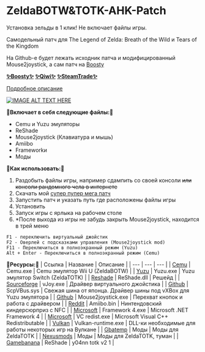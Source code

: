 # ZeldaBOTW&TOTK-AHK-Patch

Установка зельды в 1 клик! Не включает файлы игры.

Самодельный патч для The Legend of Zelda: Breath of the Wild и Tears of the Kingdom

На Github-е будет лежать исходник патча и модифицированный Mouse2joystick, а сам патч на [Boosty](https://boosty.to/kramar1337)

[__✨Boosty✨__](https://boosty.to/kramar1337)
[__✨Qiwi✨__](https://qiwi.com/n/KRAMBIBA1337)
[__✨SteamTrade✨__](https://steamcommunity.com/tradeoffer/new/?partner=176456946&token=QbYR9jmE)

[Подробное описание](https://github.com/Kramar1337/Zelda-BOTW-TOTK-AHK-Patch/wiki)

[![IMAGE ALT TEXT HERE](https://img.youtube.com/vi/i8NtfaWfFXQ/0.jpg)](https://www.youtube.com/watch?v=i8NtfaWfFXQ)



__🔗Включает в себя следующие файлы:🔗__

- Cemu и Yuzu эмуляторы
- ReShade
- Mouse2joystick (Клавиатура и мышь)
- Amiibo
- Frameworkи
- Моды

__🔗Как использовать:🔗__

1. Раздобыть файлы игры, например сдампить со своей консоли ~~или консоли рандомного чела в интернете~~
2. Скачать мой [супер пупер мега патч](https://boosty.to/kramar1337)
3. Запустить патч и указать путь где расположены файлы игры
4. Установить
5. Запуск игры с ярлыка на рабочем столе
6. *После выхода из игры не забудь закрыть Mouse2joystick, находится в трей меню

```
F1 - переключить виртуальный джойстик
F2 - Оверлей с подсказками управления (Mouse2joystick mod)
F11 - Переключиться в полноэкранный режим (Yuzu)
Alt + Enter - Переключиться в полноэкранный режим (Cemu)
```

__🔗Ресурсы:🔗__
| Ссылка | Название | Описание |
| --- | --- | --- |
| [Cemu](https://cemu.info/) | Cemu.exe | Cemu эмулятор Wii U (ZeldaBOTW) |
| [Yuzu](https://yuzu-emu.org/) | Yuzu.exe | Yuzu эмулятор Switch (ZeldaTOTK) |
| [Reshade](https://reshade.me/) | ReShade.dll | Решейд |
| [Sourceforge](https://sourceforge.net/projects/vjoystick/) | vJoy.exe | Драйвер виртуального джойстика |
| [Github](https://github.com/Wizapply/PyVirtualXboxController) | ScpVBus.sys | Свежая шина от японца. Драйвер шины под vXBox для Yuzu эмулятора |
| [Github](https://github.com/CemuUser8/mouse2joystick_custom_CEMU) | Mouse2joystick.exe | Перехват кнопок и работа с драйвером |
| [Reddit](https://www.reddit.com/r/CemuPiracy/comments/5uvbxg/amiibo_bin_files_for_cemu/) | Amiibo.bin | Нинтендовский киндерсюрприз с NFC |
| [Microsoft](https://www.microsoft.com/ru-RU/download/details.aspx?id=17718) | Framework 4.exe | Microsoft .NET Framework 4 |
| [Microsoft](https://learn.microsoft.com/en-US/cpp/windows/latest-supported-vc-redist?view=msvc-170) | VC redist.exe | Microsoft Visual C++ Redistributable |
| [Vulkan](https://vulkan.org/tools#vulkan-gpu-resources) | Vulkan-runtime.exe | DLL-ки необходимые для работы некоторых игр на Вулкане |
| [Gbatemp](https://gbatemp.net/download/loz-tears-of-the-kingdom-dynamic-fps-static-fps-and-visual-fixes-patch-collection.37996/) | Моды | Моды для ZeldaTOTK |
| [Nexusmods](https://www.nexusmods.com/legendofzeldatearsofthekingdom/mods/27?tab=description) | Моды | Моды для ZeldaTOTK, туман |
| [Gamebanana](https://gamebanana.com/mods/444107) | ReShade | y04nn totk v2 1 |



